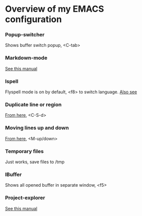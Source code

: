 # Overview of my EMACS configuration

### Popup-switcher
Shows buffer switch popup, \<C-tab\>

### Markdown-mode
[See this manual](http://jblevins.org/projects/markdown-mode/)

### Ispell
Flyspell mode is on by default, \<f8\> to switch language. [Also see](http://emacswiki.org/emacs/InteractiveSpell)

### Duplicate line or region
[From here](http://emacswiki.org/emacs/CopyingWholeLines#toc12), \<C-S-d\>

### Moving lines up and down
[From here](https://github.com/nhoffman/.emacs.d/blob/master/init.org#17-move-lines-up-and-down-with-arrow-keys), \<M-up/down\>

### Temporary files
Just works, save files to /tmp

### IBuffer
Shows all opened buffer in separate window, \<f5\>

### Project-explorer
[See this manual](https://github.com/sabof/project-explorer)
